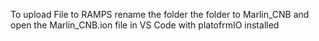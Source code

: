To upload File to RAMPS rename the folder the folder to Marlin_CNB and open the Marlin_CNB.ion file in VS Code with platofrmIO installed
